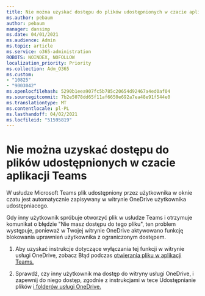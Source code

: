 ```yaml
---
title: Nie można uzyskać dostępu do plików udostępnionych w czacie aplikacji Teams
ms.author: pebaum
author: pebaum
manager: dansimp
ms.date: 04/01/2021
ms.audience: Admin
ms.topic: article
ms.service: o365-administration
ROBOTS: NOINDEX, NOFOLLOW
localization_priority: Priority
ms.collection: Adm_O365
ms.custom:
- "10825"
- "9003042"
ms.openlocfilehash: 5290b1eea907fc5b785c20654d92467a4ed0af04
ms.sourcegitcommit: 7b2e5078dd65f11af6650e692a7ea48e91f544e0
ms.translationtype: MT
ms.contentlocale: pl-PL
ms.lasthandoff: 04/02/2021
ms.locfileid: "51595819"
---
```

# <a name="unable-to-access-files-shared-in-teams-chat"></a>Nie można uzyskać dostępu do plików udostępnionych w czacie aplikacji Teams

W usłudze Microsoft Teams plik udostępniony przez użytkownika w oknie czatu jest automatycznie zapisywany w witrynie OneDrive użytkownika udostępniacego.

Gdy inny użytkownik spróbuje otworzyć plik w usłudze Teams i otrzymuje komunikat o błędzie "Nie masz dostępu do tego pliku", ten problem występuje, ponieważ w Twojej witrynie OneDrive aktywowano funkcję blokowania uprawnień użytkownika z ograniczonym dostępem.

1. Aby uzyskać instrukcje dotyczące wyłączania tej funkcji w witrynie usługi OneDrive, zobacz Błąd podczas [otwierania pliku w aplikacji Teams.](https://go.microsoft.com/fwlink/?linkid=2155733)

1. Sprawdź, czy inny użytkownik ma dostęp do witryny usługi OneDrive, i zapewnij do niego dostęp, zgodnie z instrukcjami w tece Udostępnianie plików [i folderów usługi OneDrive.](https://go.microsoft.com/fwlink/?linkid=2156017)